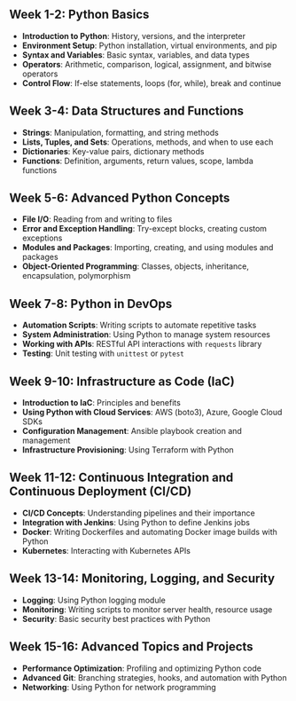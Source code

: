 ## Week 1-2: Python Basics
- **Introduction to Python**: History, versions, and the interpreter
- **Environment Setup**: Python installation, virtual environments, and pip
- **Syntax and Variables**: Basic syntax, variables, and data types
- **Operators**: Arithmetic, comparison, logical, assignment, and bitwise operators
- **Control Flow**: If-else statements, loops (for, while), break and continue

## Week 3-4: Data Structures and Functions
- **Strings**: Manipulation, formatting, and string methods
- **Lists, Tuples, and Sets**: Operations, methods, and when to use each
- **Dictionaries**: Key-value pairs, dictionary methods
- **Functions**: Definition, arguments, return values, scope, lambda functions

## Week 5-6: Advanced Python Concepts
- **File I/O**: Reading from and writing to files
- **Error and Exception Handling**: Try-except blocks, creating custom exceptions
- **Modules and Packages**: Importing, creating, and using modules and packages
- **Object-Oriented Programming**: Classes, objects, inheritance, encapsulation, polymorphism

## Week 7-8: Python in DevOps
- **Automation Scripts**: Writing scripts to automate repetitive tasks
- **System Administration**: Using Python to manage system resources
- **Working with APIs**: RESTful API interactions with `requests` library
- **Testing**: Unit testing with `unittest` or `pytest`

## Week 9-10: Infrastructure as Code (IaC)
- **Introduction to IaC**: Principles and benefits
- **Using Python with Cloud Services**: AWS (boto3), Azure, Google Cloud SDKs
- **Configuration Management**: Ansible playbook creation and management
- **Infrastructure Provisioning**: Using Terraform with Python

## Week 11-12: Continuous Integration and Continuous Deployment (CI/CD)
- **CI/CD Concepts**: Understanding pipelines and their importance
- **Integration with Jenkins**: Using Python to define Jenkins jobs
- **Docker**: Writing Dockerfiles and automating Docker image builds with Python
- **Kubernetes**: Interacting with Kubernetes APIs

## Week 13-14: Monitoring, Logging, and Security
- **Logging**: Using Python logging module
- **Monitoring**: Writing scripts to monitor server health, resource usage
- **Security**: Basic security best practices with Python

## Week 15-16: Advanced Topics and Projects
- **Performance Optimization**: Profiling and optimizing Python code
- **Advanced Git**: Branching strategies, hooks, and automation with Python
- **Networking**: Using Python for network programming


